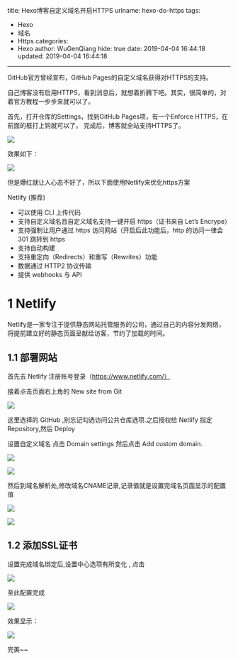 title: Hexo博客自定义域名开启HTTPS
urlname: hexo-do-https
tags:
  - Hexo
  - 域名
  - Https
categories:
  - Hexo
author: WuGenQiang
hide: true
date: 2019-04-04 16:44:18
updated: 2019-04-04 16:44:18
---

GitHub官方曾经宣布，GitHub Pages的自定义域名获得对HTTPS的支持。

<!--more-->

自己博客没有启用HTTPS，看到消息后，就想着折腾下吧。其实，很简单的，对着官方教程一步步来就可以了。

首先，打开仓库的Settings，找到GitHub Pages项，有一个Enforce HTTPS，在前面的框打上钩就可以了。
完成后，博客就全站支持HTTPS了。


![](https://raw.githubusercontent.com/wugenqiang/picGo/master/pictures/20190404165057.png)

效果如下：

![](https://raw.githubusercontent.com/wugenqiang/picGo/master/pictures/20190404165246.png)

但是爆红就让人心态不好了，所以下面使用Netlify来优化https方案

Netlify (推荐)
* 可以使用 CLI 上传代码
* 支持自定义域名且自定义域名支持一键开启 https（证书来自 Let’s Encrype）
* 支持强制让用户通过 https 访问网站（开启后此功能后，http 的访问一律会 301 跳转到 https
* 支持自动构建
* 支持重定向（Redirects）和重写（Rewrites）功能
* 数据通过 HTTP2 协议传输
* 提供 webhooks 与 API

# 1 Netlify
Netlify是一家专注于提供静态网站托管服务的公司，通过自己的内容分发网络，将提前建立好的静态页面呈献给访客，节约了加载的时间。
## 1.1 部署网站

首先去 Netlify 注册账号登录（https://www.netlify.com/）

接着点击页面右上角的 New site from Git

![](https://raw.githubusercontent.com/wugenqiang/picGo/master/pictures/20190404170805.png)

这里选择的 GitHub ,别忘记勾选访问公共仓库选项.之后授权给 Netlify 指定Repository,然后 Deploy

设置自定义域名
点击 Domain settings 然后点击 Add custom domain.

![](https://raw.githubusercontent.com/wugenqiang/picGo/master/pictures/20190404171035.png)

![](https://raw.githubusercontent.com/wugenqiang/picGo/master/pictures/20190404171134.png)

然后到域名解析处,修改域名CNAME记录,记录值就是设置完域名页面显示的配置值

![](https://raw.githubusercontent.com/wugenqiang/picGo/master/pictures/20190404172505.png)

![](https://raw.githubusercontent.com/wugenqiang/picGo/master/pictures/20190404172429.png)

## 1.2 添加SSL证书
设置完成域名绑定后,设置中心选项有所变化 , 点击

![](https://raw.githubusercontent.com/wugenqiang/picGo/master/pictures/20190404173233.png)

至此配置完成

![](https://raw.githubusercontent.com/wugenqiang/picGo/master/pictures/20190404173821.png)

效果显示：

![](https://raw.githubusercontent.com/wugenqiang/picGo/master/pictures/20190404174519.png)

完美~~
